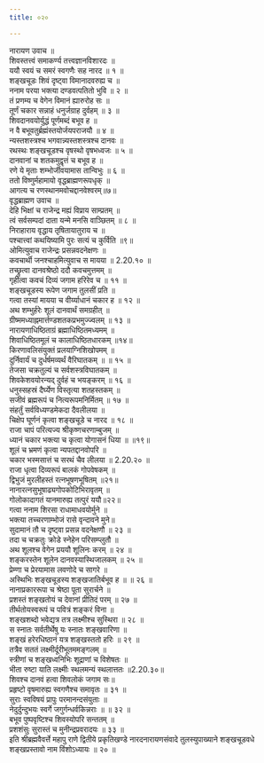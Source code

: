 ```yaml
---
title: ०२०

---
```

नारायण उवाच ॥  
शिवस्तत्त्वं समाकर्ण्य तत्त्वज्ञानविशारदः ॥  
ययौ स्वयं च समरं स्वगणैः सह नारद ॥ १ ॥  
शङ्खचूडः शिवं दृष्ट्वा विमानादवरुह्य च ॥  
ननाम परया भक्त्या दण्डवत्पतितो भुवि ॥ २ ॥  
तं प्रणम्य च वेगेन विमानं ह्यारुरोह सः ॥  
तूर्णं चकार सन्नाहं धनुर्जग्राह दुर्वहम् ॥ ३ ॥  
शिवदानवयोर्युद्धं पूर्णमब्दं बभूव ह ॥  
न वै बभूवतुर्ब्रह्मंस्तयोर्जयपराजयौ ॥ ४ ॥  
न्यस्तशस्त्रश्च भगवान्न्यस्तशस्त्रश्च दानवः ॥  
रथस्थः शङ्खचूडश्च वृषस्थो वृषभध्वजः ॥ ५ ॥  
दानवानां च शतकमुद्वृत्तं च बभूव ह ॥  
रणे ये मृताः शम्भोर्जीवयामास तान्विभुः ॥ ६ ॥  
ततो विष्णुर्महामायो वृद्धब्राह्मणरूपधृक् ॥  
आगत्य च रणस्थानमवोचद्दानवेश्वरम्॥७॥  
वृद्धब्राह्मण उवाच ॥  
देहि भिक्षां च राजेन्द्र मह्यं विप्राय साम्प्रतम् ॥  
त्वं सर्वसम्पदां दाता यन्मे मनसि वाञ्छितम् ॥ ८ ॥  
निराहाराय वृद्धाय तृषितायातुराय च ॥  
पश्चात्त्वां कथयिष्यामि पुरः सत्यं च कुर्विति ॥९॥  
ओमित्युवाच राजेन्द्रः प्रसन्नवदनेक्षणः ॥  
कवचार्थी जनश्चाहमित्युवाच स मायया ॥ 2.20.१० ॥  
तच्छ्रुत्वा दानवश्रेष्ठो ददौ कवचमुत्तमम् ॥  
गृहीत्वा कवचं दिव्यं जगाम हरिरेव च ॥ ११ ॥  
शङ्खचूडस्य रूपेण जगाम तुलसीं प्रति ॥  
गत्वा तस्यां मायया च वीर्य्याधानं चकार ह ॥ १२ ॥  
अथ शम्भुर्हरेः शूलं दानवार्थं समग्रहीत् ॥  
ग्रीष्ममध्याह्नमार्त्तण्डशतकप्रभमुज्ज्वलम् ॥ १३ ॥  
नारायणाधिष्ठिताग्रं ब्रह्माधिष्ठितमध्यमम् ॥  
शिवाधिष्ठितमूलं च कालाधिष्ठितधारकम् ॥१४॥  
किरणावलिसंयुक्तं प्रलयाग्निशिखोपमम् ॥  
दुर्निवार्यं च दुर्धर्षमव्यर्थं वैरिघातकम् ॥ ॥ १५ ॥  
तेजसा चक्रतुल्यं च सर्वशस्त्रविघातकम् ॥  
शिवकेशवयोरन्यद् दुर्वहं च भयङ्करम् ॥ १६ ॥  
धनुस्सहस्रं दैर्घ्येण विस्तृत्या शतहस्तकम् ॥  
सजीवं ब्रह्मरूपं च नित्यरूपमनिर्मितम् ॥ १७ ॥  
संहर्तुं सर्वविध्यण्डमेकदा दैवलीलया ॥  
चिक्षेप घूर्णनं कृत्वा शङ्खचूडे च नारद ॥ १८ ॥  
राजा चापं परित्यज्य श्रीकृष्णचरणाम्बुजम् ॥  
ध्यानं चकार भक्त्या च कृत्वा योगासनं धिया ॥ ॥१९॥  
शूलं च भ्रमणं कृत्वा न्यपतद्दानवोपरि ॥  
चकार भस्मसात्तं च सरथं चैव लीलया ॥ 2.20.२० ॥  
राजा धृत्वा दिव्यरूपं बालकं गोपवेषकम् ॥  
द्विभुजं मुरलीहस्तं रत्नभूषणभूषितम् ॥२१॥  
नानारत्नसुभूषाढ्यगोपकोटिभिरावृतम् ॥  
गोलोकादागतं यानमारुह्य तत्पुरं ययौ॥२२॥  
गत्वा ननाम शिरसा राधामाधवयोर्मुने ॥  
भक्त्या तच्चरणाम्भोजं रासे वृन्दावने मुने॥  
सुदामानं तौ च दृष्ट्वा प्रसन्न वदनेक्षणौ ॥ २३ ॥  
तदा च चक्रतुः क्रोडे स्नेहेन परिसम्प्लुतौ ॥  
अथ शूलश्च वेगेन प्रययौ शूलिनः करम् ॥ २४ ॥  
शङ्करस्तेन शूलेन दानवस्यास्थिजालकम् ॥ २५ ॥  
प्रेम्णा च प्रेरयामास लवणोदे च सागरे ॥  
अस्थिभिः शङ्खचूडस्य शङ्खजातिर्बभूव ह ॥ ॥ २६ ॥  
नानाप्रकाररूपा च श्रेष्ठा पूता सुरार्चने ॥  
प्रशस्तं शङ्खतोयं च देवानां प्रीतिदं परम् ॥ २७ ॥  
तीर्थतोयस्वरूपं च पवित्रं शङ्करं विना ॥  
शङ्खशब्दो भवेद्यत्र तत्र लक्ष्मीश्च सुस्थिरा ॥ २८ ॥  
स स्नातः सर्वतीर्थेषु यः स्नातः शङ्खवारिणा ॥  
शङ्खं हरेरधिष्ठानं यत्र शङ्खस्ततो हरिः ॥ २९ ॥  
तत्रैव सततं लक्ष्मीर्दूरीभूतममङ्गलम् ॥  
स्त्रीणां च शङ्खध्वनिभिः शूद्राणां च विशेषतः ॥  
भीता रुष्टा याति लक्ष्मीः स्थलमन्यं स्थलात्ततः ॥2.20.३०॥  
शिवश्च दानवं हत्वा शिवलोकं जगाम सः॥  
प्रहृष्टो वृषमारुह्य स्वगणैश्च समावृतः ॥ ३१ ॥  
सुराः स्वविषयं प्रापुः परमानन्दसंयुताः ॥  
नेदुर्दुन्दुभयः स्वर्गे जगुर्गन्धर्वकिन्नराः ॥ ॥ ३२ ॥  
बभूव पुष्पवृष्टिश्च शिवस्योपरि सन्ततम् ॥  
प्रशशंसुः सुरास्तं च मुनीन्द्रप्रवरादयः ॥ ३३ ॥  
इति श्रीब्रह्मवैवर्त्ते महापु राणे द्वितीये प्रकृतिखण्डे नारदनारायणसंवादे तुलस्युपाख्याने शङ्खचूडवधे शङ्खप्रस्तावो नाम विंशोऽध्यायः ॥ २० ॥